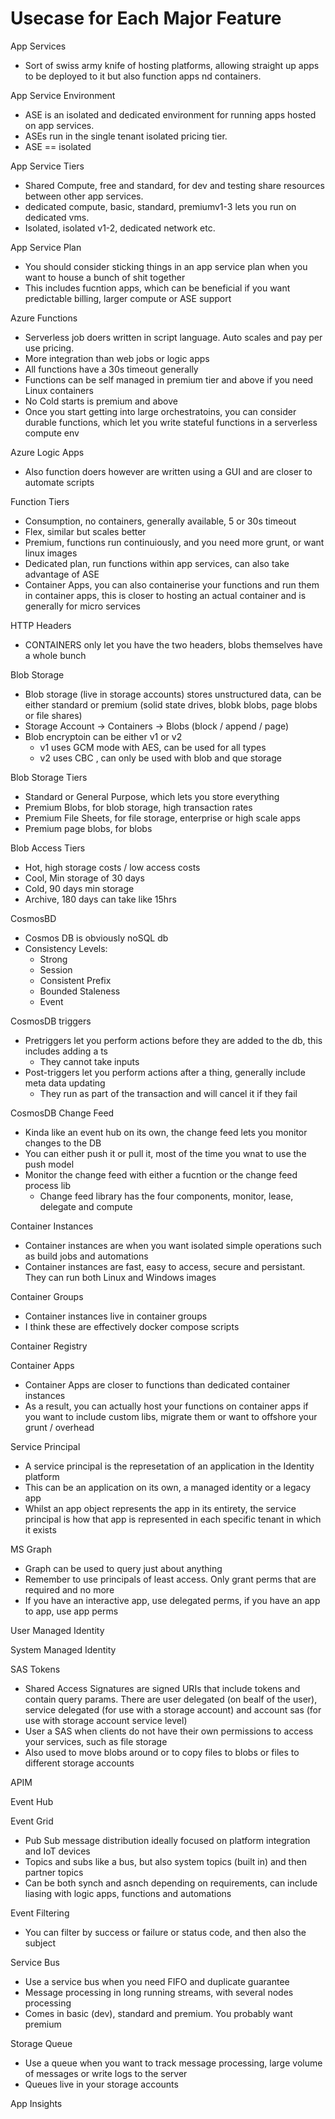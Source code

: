 # Usecase for Each Major Feature

App Services
 - Sort of swiss army knife of hosting platforms, allowing straight up apps to be deployed to it but also function apps nd containers.

App Service Environment
- ASE is an isolated and dedicated environment for running apps hosted on app services.
- ASEs run in the single tenant isolated pricing tier.
- ASE == isolated

App Service Tiers
- Shared Compute, free and standard, for dev and testing share resources between other app services.
- dedicated compute, basic, standard, premiumv1-3 lets you run on dedicated vms.
- Isolated, isolated v1-2, dedicated network etc.

App Service Plan
- You should consider sticking things in an app service plan when you want to house a bunch of shit together
- This includes fucntion apps, which can be beneficial if you want predictable billing, larger compute or ASE support

Azure Functions
- Serverless job doers written in script language. Auto scales and pay per use pricing.
- More integration than web jobs or logic apps
- All functions have a 30s timeout generally
- Functions can be self managed in premium tier and above if you need Linux containers
- No Cold starts is premium and above
- Once you start getting into large orchestratoins, you can consider durable functions, which let you write stateful functions in a serverless compute env

Azure Logic Apps
- Also function doers however are written using a GUI and are  closer to automate scripts

Function Tiers
- Consumption, no containers, generally available, 5 or 30s timeout
- Flex, similar but scales better
- Premium, functions run continuiously, and you need more grunt, or want linux images
- Dedicated plan, run functions within app services, can also take advantage of ASE
- Container Apps, you can also containerise your functions and run them in container apps, this is closer to hosting an actual container and is generally for micro services

HTTP Headers
- CONTAINERS only let you have the two headers, blobs themselves have a whole bunch

Blob Storage
- Blob storage (live in storage accounts) stores unstructured data, can be either standard or premium (solid state drives, blobk blobs, page blobs or file shares)
- Storage Account -> Containers -> Blobs (block / append / page)
- Blob encryptoin can be either v1 or v2
    - v1 uses GCM mode with AES, can be used for all types
    - v2 uses CBC , can only be used with blob and que storage

Blob Storage Tiers
- Standard or General Purpose, which lets you store everything
- Premium Blobs, for blob storage, high transaction rates
- Premium File Sheets, for file storage, enterprise or high scale apps
- Premium page blobs, for blobs

Blob Access Tiers
- Hot, high storage costs / low access costs
- Cool, Min storage of 30 days
- Cold, 90 days min storage
- Archive, 180 days can take like 15hrs

CosmosBD
- Cosmos DB is obviously noSQL db
- Consistency Levels:
    - Strong
    - Session
    - Consistent Prefix
    - Bounded Staleness
    - Event

CosmosDB triggers
- Pretriggers let you perform actions before they are added to the db, this includes adding a ts
    - They cannot take inputs
- Post-triggers let you perform actions after a thing, generally include meta data updating
    - They run as part of the transaction and will cancel it if they fail

CosmosDB Change Feed
- Kinda like an event hub on its own, the change feed lets you monitor changes to the DB
- You can either push it or pull it, most of the time you wnat to use the push model
- Monitor the change feed with either a fucntion or the change feed process lib
    - Change feed library has the four components, monitor, lease, delegate and compute

Container Instances
- Container instances are when you want isolated simple operations such as build jobs and automations
- Container instances are fast, easy to access, secure and persistant. They can run both Linux and Windows images

Container Groups
- Container instances live in container groups
- I think these are effectively docker compose scripts

Container Registry

Container Apps
- Container Apps are closer to functions than dedicated container instances
- As a result, you can actually host your functions on container apps if you want to include custom libs, migrate them or want to offshore your grunt / overhead

Service Principal
- A service principal is the represetation of an application in the Identity platform
- This can be an application on its own, a managed identity or a legacy app
- Whilst an app object represents the app in its entirety, the service principal is how that app is represented in each specific tenant in which it exists

MS Graph
- Graph can be used to query just about anything
- Remember to use principals of least access. Only grant perms that are required and no more
- If you have an interactive app, use delegated perms, if you have an app to app, use app perms

User Managed Identity

System Managed Identity

SAS Tokens
- Shared Access Signatures are signed URIs that include tokens and contain query params. There are user delegated (on bealf of the user), service delegated (for use with a storage account) and account sas (for use with storage account service level)
- User a SAS when clients do not have their own permissions to access your services, such as file storage 
- Also used to move blobs around or to copy files to blobs or files to different storage accounts

APIM

Event Hub

Event Grid
- Pub Sub message distribution ideally focused on platform integration and IoT devices
- Topics and subs like a bus, but also system topics (built in) and then partner topics
- Can be both synch and asnch depending on requirements, can include liasing with logic apps, functions and automations

Event Filtering
- You can filter by success or failure or status code, and then also the subject

Service Bus
- Use a service bus when you need FIFO and duplicate guarantee
- Message processing in long running streams, with several nodes processing
- Comes in basic (dev), standard and premium. You probably want premium

Storage Queue
- Use a queue when you want to track message processing, large volume of messages or write logs to the server
- Queues live in your storage accounts

App Insights


